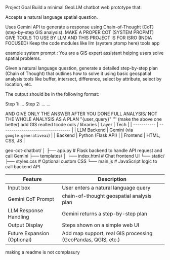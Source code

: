 Project Goal
Build a minimal GeoLLM chatbot web prototype that:

Accepts a natural language spatial question.

Uses Gemini API to generate a response using Chain-of-Thought (CoT)  (step-by-step GIS analysis).
MAKE A PROPER COT (SYSTEM PROPMT)
GIVE TOOLS TO USE BY LLM 
AND THIS PROJECT IS FOR ISRO (INDIA FOCUSED)
Keep the code modules like
llm (system ptomp here)
tools
app

example system prompt :
You are a GIS expert assistant helping users solve spatial problems.

Given a natural language question, generate a detailed step-by-step plan (Chain of Thought) that outlines how to solve it using basic geospatial analysis tools like buffer, intersect, difference, select by attribute, select by location, etc.

The output should be in the following format:

Step 1: ...
Step 2: ...
...

AND GIVE ONLY THE ANSWER AFTER YOU DONE FULL ANALYSIS/ NOT THE WHOLE ANALYSIS AS A PLAN
"{user_query}"
'''
(make the above one better)
add GIS realted tcode ools / libraries 
| Layer       | Tech                               |
| ----------- | ---------------------------------- |
| LLM Backend | Gemini (via `google.generativeai`) |
| Backend     | Python (Flask API)                 |
| Frontend    | HTML, CSS, JS                      |

geo-cot-chatbot/
│
├── app.py               # Flask backend to handle API request and call Gemini
├── templates/
│   └── index.html       # Chat frontend UI
└── static/
    ├── styles.css       # Optional custom CSS
    └── main.js          # JavaScript logic to call backend API


| Feature                     | Description                                                                      |
| --------------------------- | -------------------------------------------------------------------------------- |
| Input box                   | User enters a natural language query                                             |
| Gemini CoT Prompt           | chain-of-thought geospatial analysis plan                                        |
| LLM Response Handling       | Gemini returns a step-by-step plan                                               |
| Output Display              | Steps shown on a simple web UI                                                   |
| Future Expansion (Optional) | Add map support, real GIS processing (GeoPandas, QGIS, etc.)                     |


making a readme is not complasury
